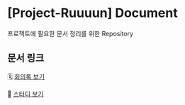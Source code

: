# [Project-Ruuuun] Document

프로젝트에 필요한 문서 정리를 위한 Repository

## 문서 링크

🗓 [회의록 보기](./MeetingNotes/MeetingNoteIndex.md)

📝 [스터디 보기](./Study/StudyIndex.md)